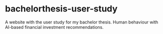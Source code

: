 # bachelorthesis-user-study
A website with the user study for my bachelor thesis. Human behaviour with AI-based financial investment recommendations.